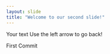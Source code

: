 ```yaml
---
layout: slide
title: "Welcome to our second slide!"
---
```

Your text
Use the left arrow to go back!


First Commit
